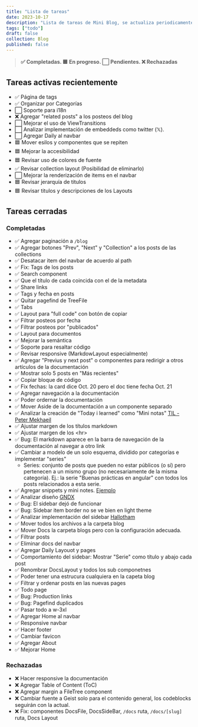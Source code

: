 ```yaml
---
title: "Lista de tareas"
date: 2023-10-17
description: "Lista de tareas de Mini Blog, se actualiza periodicamente."
tags: ["todo"]
draft: false
collection: Blog
published: false
---
```


> **✅ Completadas. 🟦 En progreso. ⬜ Pendientes. ❌ Rechazadas**

## Tareas activas recientemente

- ✅ Página de tags
- ✅ Organizar por Categorías
- ⬜ Soporte para i18n
- ❌ Agregar "related posts" a los posteos del blog
- ⬜ Mejorar el uso de ViewTransitions
- ⬜ Analizar implementación de embeddeds como twitter (𝕏).
- ⬜ Agregar Daily al navbar
- 🟦 Mover esilos y componentes que se repiten
- 🟦 Mejorar la accesibilidad
- 🟦 Revisar uso de colores de fuente
- ✅ Revisar collection layout (Posibilidad de eliminarlo)
- ⬜ Mejorar la renderización de items en el navbar
- 🟦 Revisar jerarquía de titulos
- 🟦 Revisar titulos y descripciones de los Layouts

## Tareas cerradas

### Completadas

- ✅ Agregar paginación a `/blog`
- ✅ Agregar botones "Prev", "Next" y "Collection" a los posts de las collections
- ✅ Desatacar item del navbar de acuerdo al path
- ✅ Fix: Tags de los posts
- ✅ Search component
- ✅ Que el título de cada coincida con el de la metadata
- ✅ Share links
- ✅ Tags y fecha en posts
- ✅ Quitar pagefind de TreeFile
- ✅ Tabs
- ✅ Layout para "full code" con botón de copiar
- ✅ Filtrar posteos por fecha
- ✅ Filtrar posteos por "publicados"
- ✅ Layout para documentos
- ✅ Mejorar la semántica
- ✅ Soporte para resaltar código
- ✅ Revisar responsive (MarkdowLayout especialmente)
- ✅ Agregar "Previus y next post" o componentes para redirigir a otros artículos de la documentación
- ✅ Mostrar solo 5 posts en "Más recientes"
- ✅ Copiar bloque de código
- ✅ Fix fechas: la card dice Oct. 20 pero el doc tiene fecha Oct. 21
- ✅ Agregar navegación a la documentación
- ✅ Poder ordernar la documentación
- ✅ Mover Aside de la documentación a un componente separado
- ✅ Analizar la creación de "Today i learned" como "Mini notas" [TIL - Peter Mekhaeil](https://petermekhaeil.com/today-i-learned/)
- ✅ Ajustar margen de los títulos markdown
- ✅ Ajustar margen de los \<hr\>
- ✅ Bug: El markdown aparece en la barra de navegación de la documentación al navegar a otro link
- ✅ Cambiar a modelo de un solo esquema, dividido por categorías e implementar "series"
  - Series: conjunto de posts que pueden no estar públicos (o sí) pero pertenecen a un mismo grupo (no necesariamente de la misma categoría). Ej.: la serie "Buenas prácticas en angular" con todos los posts relacionados a esta serie.
- ✅ Agregar snippets y mini notes. [Ejemplo](https://onebite.dev/series)
- ✅ Analizar diseño [GNDX](https://ev0.gndx.io/)
- ✅ Bug: El sidebar dejó de funcionar
- ✅ Bug: Sidebar item border no se ve bien en light theme
- ✅ Analizar implementación del sidebar [Hallotham](https://github.com/hellotham/hello-astro/blob/main/src/components/leftsidebar.astro)
- ✅ Mover todos los archivos a la carpeta blog
- ✅ Mover Docs la carpeta blogs pero con la configuración adecuada.
- ✅ Filtrar posts
- ✅ Eliminar docs del navbar
- ✅ Agregar Daily Layouot y pages
- ✅ Comportamiento del sidebar: Mostrar "Serie" como título y abajo cada post
- ✅ Renombrar DocsLayout y todos los sub componetnes
- ✅ Poder tener una estrucura cualquiera en la capeta blog
- ✅ Filtrar y ordenar posts en las nuevas pages
- ✅ Todo page
- ✅ Bug: Production links
- ✅ Bug: Pagefind duplicados
- ✅ Pasar todo a w-3xl
- ✅ Agregar Home al navbar
- ✅ Responsive navbar
- ✅ Hacer footer
- ✅ Cambiar favicon
- ✅ Agregar About
- ✅ Mejorar Home

### Rechazadas

- ❌ Hacer responsive la documentación
- ❌ Agregar Table of Content (ToC)
- ❌ Agregar margin a FileTree component
- ❌ Cambiar fuente a Geist solo para el contenido general, los codeblocks seguirán con la actual.
- ❌ Fix: componentes DocsFile, DocsSideBar, `/docs` ruta, `/docs/[slug]` ruta, Docs Layout
